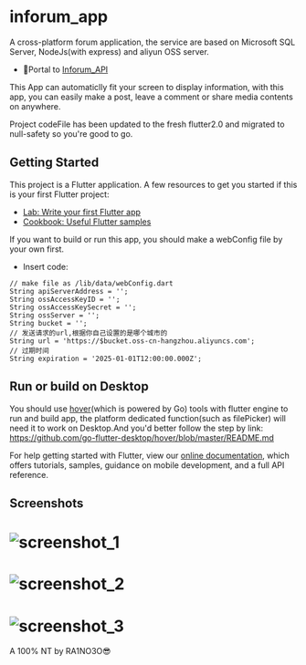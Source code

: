 # inforum_app

A cross-platform forum application, the service are based on Microsoft SQL Server, NodeJs(with express) and aliyun OSS server.

- 🚪Portal to [Inforum_API](http://github.com/RA1NO3O/Inforum_API)

This App can automaticlly fit your screen to display information, with this app, you can easily make a post, leave a comment or share media contents on anywhere.

Project codeFile has been updated to the fresh flutter2.0 and migrated to null-safety so you're good to go.

## Getting Started
This project is a Flutter application.
A few resources to get you started if this is your first Flutter project:

- [Lab: Write your first Flutter app](https://flutter.dev/docs/get-started/codelab)
- [Cookbook: Useful Flutter samples](https://flutter.dev/docs/cookbook)

If you want to build or run this app, you should make a webConfig file by your own first.
- Insert code:
```
// make file as /lib/data/webConfig.dart
String apiServerAddress = '';
String ossAccessKeyID = '';
String ossAccessKeySecret = '';
String ossServer = '';
String bucket = '';
// 发送请求的url,根据你自己设置的是哪个城市的
String url = 'https://$bucket.oss-cn-hangzhou.aliyuncs.com';
// 过期时间
String expiration = '2025-01-01T12:00:00.000Z';
```

## Run or build on Desktop
You should use [hover](https://github.com/go-flutter-desktop/hover)(which is powered by Go) tools with flutter engine to run and build app, the platform dedicated function(such as filePicker) will need it to work on Desktop.And you'd better follow the step by link: https://github.com/go-flutter-desktop/hover/blob/master/README.md

For help getting started with Flutter, view our
[online documentation](https://flutter.dev/docs), which offers tutorials,
samples, guidance on mobile development, and a full API reference.

## Screenshots
# ![screenshot_1]
# ![screenshot_2]
# ![screenshot_3]
[screenshot_1]: https://ra1nbucket.oss-cn-hangzhou.aliyuncs.com/images/%E5%B1%8F%E5%B9%95%E6%88%AA%E5%9B%BE%202021-03-09%20224645.png
[screenshot_2]: https://ra1nbucket.oss-cn-hangzhou.aliyuncs.com/images/%E5%B1%8F%E5%B9%95%E6%88%AA%E5%9B%BE%202021-03-09%20224838.png
[screenshot_3]: https://ra1nbucket.oss-cn-hangzhou.aliyuncs.com/images/Screenshot_2021-02-10-18-39-46-503_org.ra1n.Inforum.jpg

A 100% NT by RA1NO3O😎
